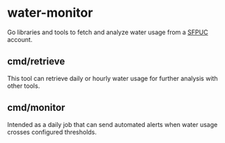 # water-monitor

Go libraries and tools to fetch and analyze water usage from a [SFPUC](https://www.sfwater.org/) account.

## cmd/retrieve

This tool can retrieve daily or hourly water usage for further analysis with other tools.

## cmd/monitor

Intended as a daily job that can send automated alerts when water usage crosses configured thresholds.
